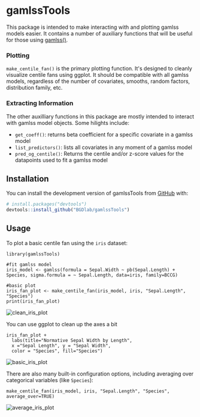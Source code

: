 # gamlssTools
This package is intended to make interacting with and plotting gamlss models easier. It contains a number of auxiliary functions 
that will be useful for those using [gamlss()](https://cran.r-project.org/web/packages/gamlss/index.html). 

### Plotting

`make_centile_fan()` is the primary plotting function. It's designed to cleanly visualize centile fans using ggplot. It should be compatible
with all gamlss models, regardless of the number of covariates, smooths, random factors, distribution family, etc.

### Extracting Information

The other auxilliary functions in this package are mostly intended to interact with gamlss model objects. Some hilights include:

- `get_coeff()`: returns beta coefficient for a specific covariate in a gamlss model
- `list_predictors()`: lists all covariates in any moment of a gamlss model
- `pred_og_centile()`: Returns the centile and/or z-score values for the datapoints used to fit a gamlss model

## Installation
You can install the development version of gamlssTools from [GitHub](https://github.com/) with:

``` r
# install.packages("devtools")
devtools::install_github("BGDlab/gamlssTools")
```

## Usage

To plot a basic centile fan using the `iris` dataset:
```
library(gamlssTools)

#fit gamlss model
iris_model <- gamlss(formula = Sepal.Width ~ pb(Sepal.Length) + Species, sigma.formula = ~ Sepal.Length, data=iris, family=BCCG)

#basic plot
iris_fan_plot <- make_centile_fan(iris_model, iris, "Sepal.Length", "Species")
print(iris_fan_plot)
```
![clean_iris_plot](https://github.com/user-attachments/assets/f3b5b473-d302-4752-86ab-6f905baae35b)


You can use ggplot to clean up the axes a bit
```
iris_fan_plot +
  labs(title="Normative Sepal Width by Length",
  x ="Sepal Length", y = "Sepal Width",
  color = "Species", fill="Species")
```
![basic_iris_plot](https://github.com/user-attachments/assets/9ae4e535-94b9-4c7d-a0d5-c13331808d81)


There are also many built-in configuration options,  including averaging over categorical variables (like `Species`): 
```
make_centile_fan(iris_model, iris, "Sepal.Length", "Species", average_over=TRUE)
```
![average_iris_plot](https://github.com/user-attachments/assets/cea86418-3da5-4e63-a64c-f35f2f3e9f3a)
